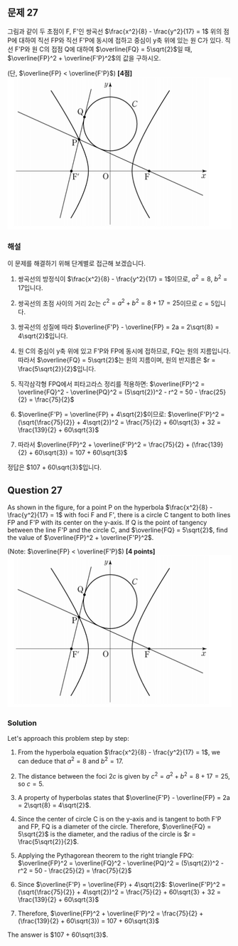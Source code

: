 

## 문제 27

그림과 같이 두 초점이 F, F'인 쌍곡선 $\frac{x^2}{8} - \frac{y^2}{17} = 1$ 위의 점 P에 대하여 직선 FP와 직선 F'P에 동시에 접하고 중심이 y축 위에 있는 원 C가 있다. 직선 F'P와 원 C의 접점 Q에 대하여 $\overline{FQ} = 5\sqrt{2}$일 때, $\overline{FP}^2 + \overline{F'P}^2$의 값을 구하시오.

(단, $\overline{FP} < \overline{F'P}$) **[4점]**
![B_27](../Images/B_27.png)

### 해설

이 문제를 해결하기 위해 단계별로 접근해 보겠습니다.

1) 쌍곡선의 방정식이 $\frac{x^2}{8} - \frac{y^2}{17} = 1$이므로, $a^2 = 8$, $b^2 = 17$입니다.

2) 쌍곡선의 초점 사이의 거리 $2c$는 $c^2 = a^2 + b^2 = 8 + 17 = 25$이므로 $c = 5$입니다.

3) 쌍곡선의 성질에 따라 $\overline{F'P} - \overline{FP} = 2a = 2\sqrt{8} = 4\sqrt{2}$입니다.

4) 원 C의 중심이 y축 위에 있고 F'P와 FP에 동시에 접하므로, FQ는 원의 지름입니다. 
   따라서 $\overline{FQ} = 5\sqrt{2}$는 원의 지름이며, 원의 반지름은 $r = \frac{5\sqrt{2}}{2}$입니다.

5) 직각삼각형 FPQ에서 피타고라스 정리를 적용하면:
   $\overline{FP}^2 = \overline{FQ}^2 - \overline{PQ}^2 = (5\sqrt{2})^2 - r^2 = 50 - \frac{25}{2} = \frac{75}{2}$

6) $\overline{F'P} = \overline{FP} + 4\sqrt{2}$이므로:
   $\overline{F'P}^2 = (\sqrt{\frac{75}{2}} + 4\sqrt{2})^2 = \frac{75}{2} + 60\sqrt{3} + 32 = \frac{139}{2} + 60\sqrt{3}$

7) 따라서 $\overline{FP}^2 + \overline{F'P}^2 = \frac{75}{2} + (\frac{139}{2} + 60\sqrt{3}) = 107 + 60\sqrt{3}$

정답은 $107 + 60\sqrt{3}$입니다.

## Question 27

As shown in the figure, for a point P on the hyperbola $\frac{x^2}{8} - \frac{y^2}{17} = 1$ with foci F and F', there is a circle C tangent to both lines FP and F'P with its center on the y-axis. If Q is the point of tangency between the line F'P and the circle C, and $\overline{FQ} = 5\sqrt{2}$, find the value of $\overline{FP}^2 + \overline{F'P}^2$.

(Note: $\overline{FP} < \overline{F'P}$) **[4 points]**
![B_27](../Images/B_27.png)

### Solution

Let's approach this problem step by step:

1) From the hyperbola equation $\frac{x^2}{8} - \frac{y^2}{17} = 1$, we can deduce that $a^2 = 8$ and $b^2 = 17$.

2) The distance between the foci $2c$ is given by $c^2 = a^2 + b^2 = 8 + 17 = 25$, so $c = 5$.

3) A property of hyperbolas states that $\overline{F'P} - \overline{FP} = 2a = 2\sqrt{8} = 4\sqrt{2}$.

4) Since the center of circle C is on the y-axis and is tangent to both F'P and FP, FQ is a diameter of the circle. 
   Therefore, $\overline{FQ} = 5\sqrt{2}$ is the diameter, and the radius of the circle is $r = \frac{5\sqrt{2}}{2}$.

5) Applying the Pythagorean theorem to the right triangle FPQ:
   $\overline{FP}^2 = \overline{FQ}^2 - \overline{PQ}^2 = (5\sqrt{2})^2 - r^2 = 50 - \frac{25}{2} = \frac{75}{2}$

6) Since $\overline{F'P} = \overline{FP} + 4\sqrt{2}$:
   $\overline{F'P}^2 = (\sqrt{\frac{75}{2}} + 4\sqrt{2})^2 = \frac{75}{2} + 60\sqrt{3} + 32 = \frac{139}{2} + 60\sqrt{3}$

7) Therefore, $\overline{FP}^2 + \overline{F'P}^2 = \frac{75}{2} + (\frac{139}{2} + 60\sqrt{3}) = 107 + 60\sqrt{3}$

The answer is $107 + 60\sqrt{3}$.